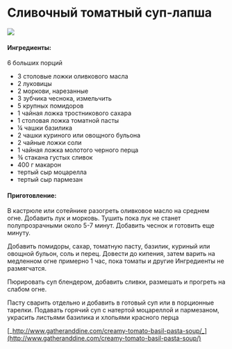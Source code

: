 ﻿---
image: https://s-media-cache-ak0.pinimg.com/564x/3e/4d/4b/3e4d4bf2489d02ba03a2d1f30fb632c0.jpg
---
# Сливочный томатный суп-лапша

![](https://s-media-cache-ak0.pinimg.com/564x/3e/4d/4b/3e4d4bf2489d02ba03a2d1f30fb632c0.jpg)

#### Ингредиенты:

6 больших порций

* 3 столовые ложки оливкового масла
* 2 луковицы
* 2 моркови, нарезанные
* 3 зубчика чеснока, измельчить
* 5 крупных помидоров
* 1 чайная ложка тростникового сахара
* 1 столовая ложка томатной пасты
* ¼ чашки базилика
* 2 чашки куриного или овощного бульона
* 2 чайные ложки соли
* 1 чайная ложка молотого черного перца
* ¾ стакана густых сливок
* 400 г макарон
* тертый сыр моцарелла
* тертый сыр пармезан

#### Приготовление:

В кастрюле или сотейнике разогреть оливковое масло на среднем огне. Добавить лук и морковь. Тушить пока лук не станет полупрозрачными около 5-7 минут. Добавить чеснок и готовить еще минуту.

Добавить помидоры, сахар, томатную пасту, базилик, куриный или овощной бульон, соль и перец. Довести до кипения, затем варить на медленном огне примерно 1 час, пока томаты и другие Ингредиенты не размягчатся.

Пюрировать суп блендером, добавить сливки, размешать и прогреть на слабом огне.

Пасту сварить отдельно и добавить в готовый суп или в порционные тарелки. Подавать горячий суп с натертой моцареллой и пармезаном, украсить листьями базилика и хлопьями красного перца

[_http://www.gatheranddine.com/creamy-tomato-basil-pasta-soup/_](http://www.gatheranddine.com/creamy-tomato-basil-pasta-soup/)

